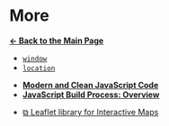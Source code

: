 # More

[**&larr; Back to the Main Page**](./../README.md)

- [`window`](./window.md)
- [`location`](./location-property.md)

<div></div>

- [**Modern and Clean JavaScript Code**](./modern-js-code.md)
- [**JavaScript Build Process: Overview**](./js-build-overview.md)

<div></div>

- [&#10697; Leaflet library for Interactive Maps](https://leafletjs.com/)

<br>
